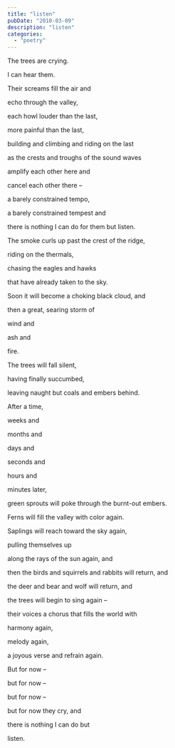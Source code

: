 ```yaml
---
title: "listen"
pubDate: "2010-03-09"
description: "listen"
categories:
  - "poetry"
---
```


The trees are crying.

I can hear them.

Their screams fill the air and

echo through the valley,

each howl louder than the last,

more painful than the last,

building and climbing and riding on the last

as the crests and troughs of the sound waves

amplify each other here and

cancel each other there –

a barely constrained tempo,

a barely constrained tempest and

there is nothing I can do for them but listen.

The smoke curls up past the crest of the ridge,

riding on the thermals,

chasing the eagles and hawks

that have already taken to the sky.

Soon it will become a choking black cloud, and

then a great, searing storm of

wind and

ash and

fire.

The trees will fall silent,

having finally succumbed,

leaving naught but coals and embers behind.

After a time,

weeks and

months and

days and

seconds and

hours and

minutes later,

green sprouts will poke through the burnt-out embers.

Ferns will fill the valley with color again.

Saplings will reach toward the sky again,

pulling themselves up

along the rays of the sun again, and

then the birds and squirrels and rabbits will return, and

the deer and bear and wolf will return, and

the trees will begin to sing again –

their voices a chorus that fills the world with

harmony again,

melody again,

a joyous verse and refrain again.

But for now –

but for now –

but for now –

but for now they cry, and

there is nothing I can do but

listen.

